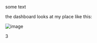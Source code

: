 some text


the dashboard looks at my place like this:

![image](https://github.com/user-attachments/assets/7cdad0b5-5ae6-4df5-9906-2f74bb2a916e)

3 

